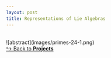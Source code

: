 ```yaml
---
layout: post
title: Representations of Lie Algebras
---
```

<br>
![abstract](images/primes-24-1.png)

<br>
<a href="https://shihankanungo.github.io/projects">↪️ Back to <b>Projects</b></a>


